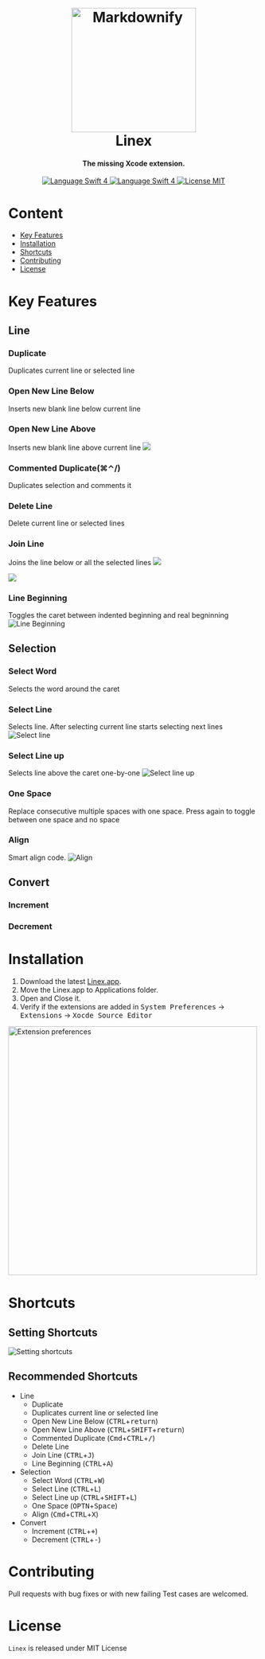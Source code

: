 <h1 align="center">
  <br>
  <img src="/Linex/Assets.xcassets/AppIcon.appiconset/AppIcon_256@2x.png" alt="Markdownify" width="250">
  <br> Linex <br>
</h1>

<h4 align="center">The missing Xcode extension.</h4>

<p align="center">
  <a href="https://swift.org" target="_blank">
    <img src="https://img.shields.io/badge/Swift-4-orange.svg" alt="Language Swift 4">
  </a>
  <a href="https://swift.org" target="_blank">
    <img src="https://img.shields.io/badge/platform-macOS-green.svg" alt="Language Swift 4">
  </a>
  <a href="https://opensource.org/licenses/MIT" target="_blank">
      <img src="https://img.shields.io/badge/license-MIT-blue.svg" alt="License MIT"/>
  </a> 

# Content
- [Key Features](#key-features)
- [Installation](#installation)
- [Shortcuts](#shortcuts)
- [Contributing](#contributing)
- [License](#license)

# Key Features

## Line
### Duplicate
Duplicates current line or selected line

### Open New Line Below
Inserts new blank line below current line

### Open New Line Above
Inserts new blank line above current line
![](/Images/openlineabove.gif)

### Commented Duplicate(⌘⌃/)
Duplicates selection and comments it

### Delete Line
Delete current line or selected lines

### Join Line
Joins the line below or all the selected lines
![](/Images/join.gif)

![](/Images/join-selection.gif)

### Line Beginning
Toggles the caret between indented beginning and real begninning
![Line Beginning](/Images/togglehome.gif)

## Selection
### Select Word
Selects the word around the caret

### Select Line
Selects line. After selecting current line starts selecting next lines
![Select line](/Images/selectline.gif)

### Select Line up
Selects line above the caret one-by-one
![Select line up](/Images/selectdownup.gif)

### One Space
Replace consecutive multiple spaces with one space. Press again to toggle between one space and no space

### Align
Smart align code.
![Align](/Images/propertyalign.gif)

## Convert
### Increment
### Decrement

# Installation
1. Download the latest [Linex.app](https://github.com/kaunteya/Linex/releases/latest).
2. Move the Linex.app to Applications folder.
3. Open and Close it.
4. Verify if the extensions are added in <kbd>System Preferences</kbd> -> <kbd>Extensions</kbd> -> <kbd>Xocde Source Editor</kbd>

<img src="/Images/extension-preferences.png" alt="Extension preferences" width="500">

# Shortcuts

## Setting Shortcuts
![Setting shortcuts](/Images/shortcut-demo.gif)

## Recommended Shortcuts
- Line
  - Duplicate
  - Duplicates current line or selected line
  - Open New Line Below (<kbd>CTRL</kbd>+<kbd>return</kbd>)
  - Open New Line Above (<kbd>CTRL</kbd>+<kbd>SHIFT</kbd>+<kbd>return</kbd>)
  - Commented Duplicate (<kbd>Cmd</kbd>+<kbd>CTRL</kbd>+<kbd>/</kbd>)
  - Delete Line
  - Join Line (<kbd>CTRL</kbd>+<kbd>J</kbd>)
  - Line Beginning (<kbd>CTRL</kbd>+<kbd>A</kbd>)
- Selection
  - Select Word (<kbd>CTRL</kbd>+<kbd>W</kbd>)
  - Select Line (<kbd>CTRL</kbd>+<kbd>L</kbd>)
  - Select Line up (<kbd>CTRL</kbd>+<kbd>SHIFT</kbd>+<kbd>L</kbd>)
  - One Space (<kbd>OPTN</kbd>+<kbd>Space</kbd>)
  - Align (<kbd>Cmd</kbd>+<kbd>CTRL</kbd>+<kbd>X</kbd>)
- Convert
  - Increment (<kbd>CTRL</kbd>+<kbd>+</kbd>)
  - Decrement (<kbd>CTRL</kbd>+<kbd>-</kbd>)

# Contributing
Pull requests with bug fixes or with new failing Test cases are welcomed.

# License
`Linex` is released under MIT License
